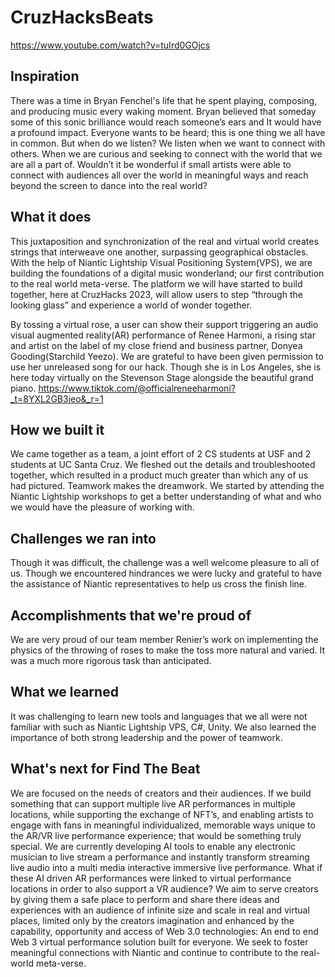 # CruzHacksBeats
https://www.youtube.com/watch?v=tuIrd0GOjcs
## Inspiration
There was a time in Bryan Fenchel's life that he spent playing, composing, and producing music every waking moment. Bryan believed that someday some of this sonic brilliance would reach someone’s ears and It would have a profound impact.  Everyone wants to be heard; this is one thing we all have in common.  But when do we listen?  We listen when we want to connect with others.  When we are curious and seeking to connect with the world that we are all a part of.  Wouldn’t it be wonderful if small artists were able to connect with audiences all over the world in meaningful ways and reach beyond the screen to dance into the real world?

## What it does
This juxtaposition and synchronization of the real and virtual world creates strings that interweave one another, surpassing geographical obstacles. With the help of Niantic Lightship Visual Positioning System(VPS), we are building the foundations of a digital music wonderland; our first contribution to the real world meta-verse. The platform we will have started to build together, here at CruzHacks 2023, will allow users to step “through the looking glass” and experience a world of wonder together.

By tossing a virtual rose, a user can show their support triggering an audio visual augmented reality(AR) performance of Renee Harmoni, a rising star and artist on the label of my close friend and business partner, Donyea Gooding(Starchild Yeezo). We are grateful to have been given permission to use her unreleased song for our hack.  Though she is in Los Angeles, she is here today virtually on the Stevenson Stage alongside the beautiful grand piano.
https://www.tiktok.com/@officialreneeharmoni?_t=8YXL2GB3jeo&_r=1

## How we built it
We came together as a team, a joint effort of 2 CS students at USF and 2 students at UC Santa Cruz. We fleshed out the details and troubleshooted together, which resulted in a product much greater than which any of us had pictured.  Teamwork makes the dreamwork.  We started by attending the Niantic Lightship workshops to get a better understanding of what and who we would have the pleasure of working with.

## Challenges we ran into
Though it was difficult, the challenge was a well welcome pleasure to all of us. Though we encountered hindrances we were lucky and grateful to have the assistance of Niantic representatives to help us cross the finish line.

## Accomplishments that we're proud of
We are very proud of our team member Renier’s work on implementing the physics of the throwing of roses to make the toss more natural and varied.  It was a much more rigorous task than anticipated.  

## What we learned
It was challenging to learn new tools and languages that we all were not familiar with such as Niantic Lightship VPS, C#, Unity.  We also learned the importance of both strong leadership and the power of teamwork.

## What's next for Find The Beat
We are focused on the needs of creators and their audiences.  If we build something that can support multiple live AR performances in multiple locations, while supporting the exchange of NFT’s, and enabling artists to engage with fans in meaningful individualized, memorable ways unique to the AR/VR live performance experience; that would be something truly special. We are currently developing AI tools to enable any electronic musician to live stream a performance and instantly transform streaming live audio into a multi media interactive immersive live performance. What if these AI driven AR performances were linked to virtual performance locations in order to also support a VR audience? 
We aim to serve creators by giving them a safe place to perform and share there ideas and experiences with an audience of infinite size and scale in real and virtual places, limited only by the creators imagination and enhanced by the capability, opportunity and access of Web 3.0 technologies: An end to end Web 3 virtual performance solution built for everyone. 
We seek to foster meaningful connections with Niantic and continue to contribute to the real-world meta-verse.  
